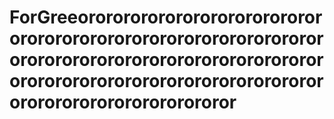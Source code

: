 # ForGreeororororororororororororororororororororororororororororororororororororororororororororororororororororororororororororororororororororororororororororororororor